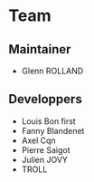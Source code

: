 # Team 

## Maintainer 

- Glenn ROLLAND

## Developpers

- Louis Bon first
- Fanny Blandenet
- Axel Cqn
- Pierre Saigot
- Julien JOVY 
- TROLL
